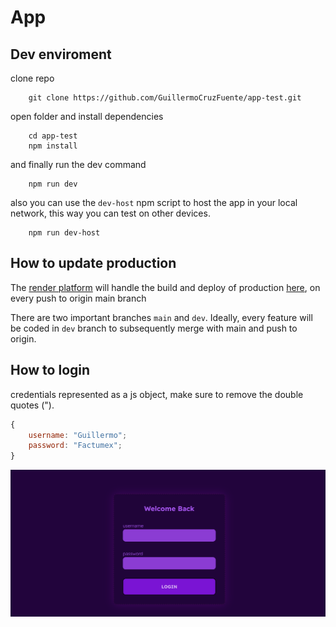 # App

## Dev enviroment

clone repo

```
    git clone https://github.com/GuillermoCruzFuente/app-test.git
```

open folder and install dependencies

```
    cd app-test
    npm install
```

and finally run the dev command

```
    npm run dev
```

also you can use the `dev-host` npm script to host the app in your local network, this way you can test on other devices.

```
    npm run dev-host
```

## How to update production

The [render platform](https://render.com) will handle the build and deploy of production [here](https://birthtracker.onrender.com/), on every push to origin main branch

There are two important branches `main` and `dev`. Ideally, every feature will be coded in `dev` branch to subsequently merge with main and push to origin.

## How to login

credentials represented as a js object, make sure to remove the double quotes (").

```js
{
	username: "Guillermo";
	password: "Factumex";
}
```

![login image](./src/assets/images/login.png)
